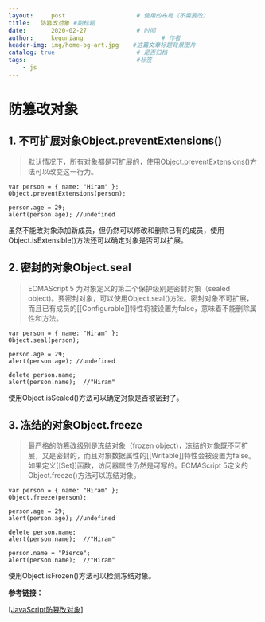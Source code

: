 ```yaml
---
layout:     post                    # 使用的布局（不需要改）
title:   防篡改对象 #副标题
date:       2020-02-27              # 时间
author:     keguniang                      # 作者
header-img: img/home-bg-art.jpg    #这篇文章标题背景图片
catalog: true                       # 是否归档
tags:                               #标签
    - js
---
```

# 防篡改对象

## 1. 不可扩展对象Object.preventExtensions()

> 默认情况下，所有对象都是可扩展的，使用Object.preventExtensions()方法可以改变这一行为。

```
var person = { name: "Hiram" };
Object.preventExtensions(person);

person.age = 29;
alert(person.age); //undefined
```

虽然不能改对象添加新成员，但仍然可以修改和删除已有的成员，使用Object.isExtensible()方法还可以确定对象是否可以扩展。

## 2. 密封的对象Object.seal

> ECMAScript 5 为对象定义的第二个保护级别是密封对象（sealed object)。要密封对象，可以使用Object.seal()方法。密封对象不可扩展，而且已有成员的[[Configurable]]特性将被设置为false，意味着不能删除属性和方法。

```
var person = { name: "Hiram" };
Object.seal(person);

person.age = 29;
alert(person.age); //undefined

delete person.name;
alert(person.name);  //"Hiram"
```

使用Object.isSealed()方法可以确定对象是否被密封了。

## 3. 冻结的对象Object.freeze

> 最严格的防篡改级别是冻结对象（frozen object)，冻结的对象既不可扩展，又是密封的，而且对象数据属性的[[Writable]]特性会被设置为false。如果定义[[Set]]函数，访问器属性仍然是可写的。ECMAScript 5定义的Object.freeze()方法可以冻结对象。

```
var person = { name: "Hiram" };
Object.freeze(person);

person.age = 29;
alert(person.age); //undefined

delete person.name;
alert(person.name);  //"Hiram"

person.name = "Pierce";
alert(person.name);  //"Hiram"
```

使用Object.isFrozen()方法可以检测冻结对象。

**参考链接：**

[[JavaScript防篡改对象](https://www.cnblogs.com/hiramP/p/10572411.html)]
